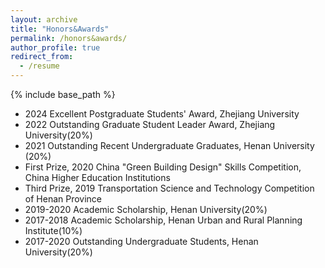 ```yaml
---
layout: archive
title: "Honors&Awards"
permalink: /honors&awards/
author_profile: true
redirect_from:
  - /resume
---
```


{% include base_path %}

* 2024 Excellent Postgraduate Students' Award, Zhejiang University
* 2022 Outstanding Graduate Student Leader Award, Zhejiang University(20%)
* 2021 Outstanding Recent Undergraduate Graduates, Henan University (20%)
* First Prize, 2020 China "Green Building Design" Skills Competition, China Higher Education Institutions
* Third Prize, 2019 Transportation Science and Technology Competition of Henan Province
* 2019-2020 Academic Scholarship, Henan University(20%)
* 2017-2018 Academic Scholarship, Henan Urban and Rural Planning Institute(10%)
* 2017-2020 Outstanding Undergraduate Students, Henan University(20%)
